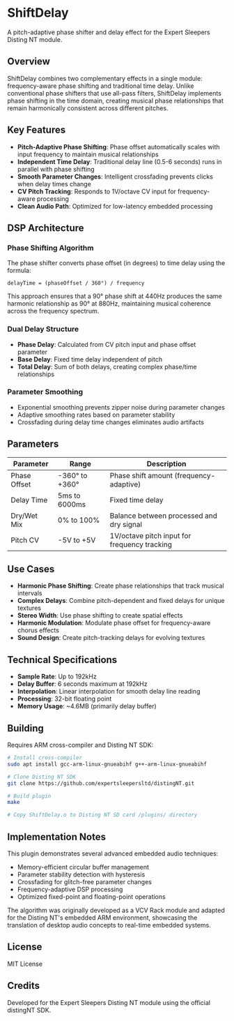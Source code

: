 # ShiftDelay

A pitch-adaptive phase shifter and delay effect for the Expert Sleepers Disting NT module.

## Overview

ShiftDelay combines two complementary effects in a single module: frequency-aware phase shifting and traditional time delay. Unlike conventional phase shifters that use all-pass filters, ShiftDelay implements phase shifting in the time domain, creating musical phase relationships that remain harmonically consistent across different pitches.

## Key Features

- **Pitch-Adaptive Phase Shifting**: Phase offset automatically scales with input frequency to maintain musical relationships
- **Independent Time Delay**: Traditional delay line (0.5-6 seconds) runs in parallel with phase shifting
- **Smooth Parameter Changes**: Intelligent crossfading prevents clicks when delay times change
- **CV Pitch Tracking**: Responds to 1V/octave CV input for frequency-aware processing
- **Clean Audio Path**: Optimized for low-latency embedded processing

## DSP Architecture

### Phase Shifting Algorithm
The phase shifter converts phase offset (in degrees) to time delay using the formula:
```
delayTime = (phaseOffset / 360°) / frequency
```

This approach ensures that a 90° phase shift at 440Hz produces the same harmonic relationship as 90° at 880Hz, maintaining musical coherence across the frequency spectrum.

### Dual Delay Structure
- **Phase Delay**: Calculated from CV pitch input and phase offset parameter
- **Base Delay**: Fixed time delay independent of pitch
- **Total Delay**: Sum of both delays, creating complex phase/time relationships

### Parameter Smoothing
- Exponential smoothing prevents zipper noise during parameter changes
- Adaptive smoothing rates based on parameter stability
- Crossfading during delay time changes eliminates audio artifacts

## Parameters

| Parameter | Range | Description |
|-----------|-------|-------------|
| Phase Offset | -360° to +360° | Phase shift amount (frequency-adaptive) |
| Delay Time | 5ms to 6000ms | Fixed time delay |
| Dry/Wet Mix | 0% to 100% | Balance between processed and dry signal |
| Pitch CV | -5V to +5V | 1V/octave pitch input for frequency tracking |

## Use Cases

- **Harmonic Phase Shifting**: Create phase relationships that track musical intervals
- **Complex Delays**: Combine pitch-dependent and fixed delays for unique textures
- **Stereo Width**: Use phase shifting to create spatial effects
- **Harmonic Modulation**: Modulate phase offset for frequency-aware chorus effects
- **Sound Design**: Create pitch-tracking delays for evolving textures

## Technical Specifications

- **Sample Rate**: Up to 192kHz
- **Delay Buffer**: 6 seconds maximum at 192kHz
- **Interpolation**: Linear interpolation for smooth delay line reading
- **Processing**: 32-bit floating point
- **Memory Usage**: ~4.6MB (primarily delay buffer)

## Building

Requires ARM cross-compiler and Disting NT SDK:

```bash
# Install cross-compiler
sudo apt install gcc-arm-linux-gnueabihf g++-arm-linux-gnueabihf

# Clone Disting NT SDK
git clone https://github.com/expertsleepersltd/distingNT.git

# Build plugin
make

# Copy ShiftDelay.o to Disting NT SD card /plugins/ directory
```

## Implementation Notes

This plugin demonstrates several advanced embedded audio techniques:
- Memory-efficient circular buffer management
- Parameter stability detection with hysteresis
- Crossfading for glitch-free parameter changes
- Frequency-adaptive DSP processing
- Optimized fixed-point and floating-point operations

The algorithm was originally developed as a VCV Rack module and adapted for the Disting NT's embedded ARM environment, showcasing the translation of desktop audio concepts to real-time embedded systems.

## License

MIT License

## Credits

Developed for the Expert Sleepers Disting NT module using the official distingNT SDK.
